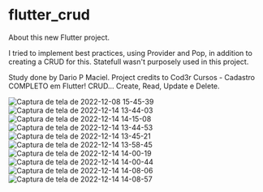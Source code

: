 # flutter_crud
About this new Flutter project.

I tried to implement best practices, using Provider and Pop, in addition to creating a CRUD for this. 
Statefull wasn't purposely used in this project.

Study done by Dario P Maciel.
Project credits to Cod3r Cursos - Cadastro COMPLETO em Flutter! CRUD... Create, Read, Update e Delete.

![Captura de tela de 2022-12-08 15-45-39](https://user-images.githubusercontent.com/116087297/207657072-58dc6f24-d862-4289-b1f7-747ff872764a.png)
![Captura de tela de 2022-12-14 13-44-03](https://user-images.githubusercontent.com/116087297/207657219-51869fb1-1ad9-4eb7-a702-fd81ef86d61b.png)
![Captura de tela de 2022-12-14 14-15-08](https://user-images.githubusercontent.com/116087297/207662716-c28ce68a-bcf0-4589-b6a8-121e23189b24.png)
![Captura de tela de 2022-12-14 13-44-53](https://user-images.githubusercontent.com/116087297/207657487-95afc76e-4fb5-40ae-a642-951c0c3da1c9.png)
![Captura de tela de 2022-12-14 13-45-21](https://user-images.githubusercontent.com/116087297/207657564-e12f19df-9d90-410e-b567-638e5ccb39fa.png)
![Captura de tela de 2022-12-14 13-58-45](https://user-images.githubusercontent.com/116087297/207659163-9613f0a9-122d-4ab6-97ff-21c95c524a94.png)
![Captura de tela de 2022-12-14 14-00-19](https://user-images.githubusercontent.com/116087297/207659473-c6923234-6a0c-4f99-bd96-e97ef75ca5ef.png)
![Captura de tela de 2022-12-14 14-00-44](https://user-images.githubusercontent.com/116087297/207659552-1a148bd9-cc9b-4d7e-8bad-6207868fe915.png)
![Captura de tela de 2022-12-14 14-08-06](https://user-images.githubusercontent.com/116087297/207661167-7a642560-6272-4fbb-acbe-65308d7b6a04.png)
![Captura de tela de 2022-12-14 14-08-57](https://user-images.githubusercontent.com/116087297/207661279-32be6081-001e-4bfa-ad82-0ab69b9ce6ed.png)
